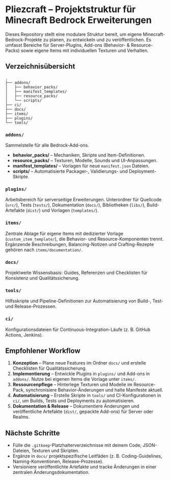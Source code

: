# Pliezcraft – Projektstruktur für Minecraft Bedrock Erweiterungen

Dieses Repository stellt eine modulare Struktur bereit, um eigene Minecraft-Bedrock-Projekte zu planen, zu entwickeln und zu veröffentlichen. Es umfasst Bereiche für Server-Plugins, Add-ons (Behavior- & Resource-Packs) sowie eigene Items mit individuellen Texturen und Verhalten.

## Verzeichnisübersicht
```
.
├── addons/
│   ├── behavior_packs/
│   ├── manifest_templates/
│   ├── resource_packs/
│   └── scripts/
├── ci/
├── docs/
├── items/
├── plugins/
└── tools/
```

### `addons/`
Sammelstelle für alle Bedrock-Add-ons.
- **behavior_packs/** – Mechaniken, Skripte und Item-Definitionen.
- **resource_packs/** – Texturen, Modelle, Sounds und UI-Anpassungen.
- **manifest_templates/** – Vorlagen für neue `manifest.json` Dateien.
- **scripts/** – Automatisierte Packager-, Validierungs- und Deployment-Skripte.

### `plugins/`
Arbeitsbereich für serverseitige Erweiterungen. Unterordner für Quellcode (`src/`), Tests (`tests/`), Dokumentation (`docs/`), Bibliotheken (`libs/`), Build-Artefakte (`dist/`) und Vorlagen (`templates/`).

### `items/`
Zentrale Ablage für eigene Items mit dedizierter Vorlage (`custom_item_template/`), die Behavior- und Resource-Komponenten trennt. Ergänzende Beschreibungen, Balancing-Notizen und Crafting-Rezepte gehören nach `items/documentation/`.

### `docs/`
Projektweite Wissensbasis: Guides, Referenzen und Checklisten für Konsistenz und Qualitätssicherung.

### `tools/`
Hilfsskripte und Pipeline-Definitionen zur Automatisierung von Build-, Test- und Release-Prozessen.

### `ci/`
Konfigurationsdateien für Continuous-Integration-Läufe (z. B. GitHub Actions, Jenkins).

## Empfohlener Workflow
1. **Konzeption** – Plane neue Features im Ordner `docs/` und erstelle Checklisten für Qualitätssicherung.
2. **Implementierung** – Entwickle Plugins in `plugins/` und Add-ons in `addons/`. Nutze bei eigenen Items die Vorlage unter `items/`.
3. **Ressourcenpflege** – Hinterlege Texturen und Modelle im Resource-Pack, synchronisiere Behavior-Änderungen und halte Manifeste aktuell.
4. **Automatisierung** – Erstelle Skripte in `tools/` und CI-Konfigurationen in `ci/`, um Builds, Tests und Deployments zu automatisieren.
5. **Dokumentation & Release** – Dokumentiere Änderungen und veröffentliche Artefakte (`dist/`, gepackte Add-ons) für Server oder Realms.

## Nächste Schritte
- Fülle die `.gitkeep`-Platzhalterverzeichnisse mit deinem Code, JSON-Dateien, Texturen und Skripten.
- Ergänze in `docs/` projektspezifische Leitfäden (z. B. Coding-Guidelines, Naming-Konventionen, Release-Prozesse).
- Versioniere veröffentlichte Artefakte und tracke Änderungen in einer zentralen Änderungsdokumentation.
